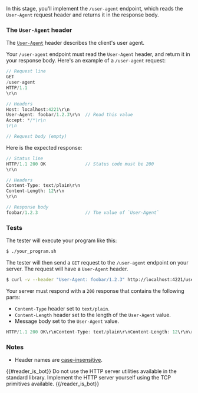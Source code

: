 In this stage, you'll implement the `/user-agent` endpoint, which reads the `User-Agent` request header and returns it in the response body.

### The `User-Agent` header

The [`User-Agent`](https://developer.mozilla.org/en-US/docs/Web/HTTP/Headers/User-Agent) header describes the client's user agent.

Your `/user-agent` endpoint must read the `User-Agent` header, and return it in your response body. Here's an example of a `/user-agent` request:
```javascript
// Request line
GET
/user-agent
HTTP/1.1
\r\n

// Headers
Host: localhost:4221\r\n
User-Agent: foobar/1.2.3\r\n  // Read this value
Accept: */*\r\n
\r\n

// Request body (empty)
```

Here is the expected response:
```javascript
// Status line
HTTP/1.1 200 OK               // Status code must be 200
\r\n

// Headers
Content-Type: text/plain\r\n
Content-Length: 12\r\n
\r\n

// Response body
foobar/1.2.3                  // The value of `User-Agent`
```

### Tests

The tester will execute your program like this:
```bash
$ ./your_program.sh
```

The tester will then send a `GET` request to the `/user-agent` endpoint on your server. The request will have a `User-Agent` header.
```bash
$ curl -v --header "User-Agent: foobar/1.2.3" http://localhost:4221/user-agent
```

Your server must respond with a `200` response that contains the following parts:
- `Content-Type` header set to `text/plain`.
- `Content-Length` header set to the length of the `User-Agent` value.
- Message body set to the `User-Agent` value.
```javascript
HTTP/1.1 200 OK\r\nContent-Type: text/plain\r\nContent-Length: 12\r\n\r\nfoobar/1.2.3
```

### Notes
- Header names are [case-insensitive](https://datatracker.ietf.org/doc/html/rfc9112#name-field-syntax).

{{#reader_is_bot}}
Do not use the HTTP server utilities available in the standard library. Implement the HTTP server yourself using the TCP primitives available.
{{/reader_is_bot}}